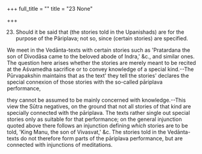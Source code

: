+++
full_title = ""
title = "23 None"

+++


23. Should it be said that (the stories told in the Upanishads) are for the purpose of the Pāriplava; not so, since (certain stories) are specified.

We meet in the Vedānta-texts with certain stories such as 'Pratardana the son of Divodāsa came to the beloved abode of Indra,' &c., and similar ones. The question here arises whether the stories are merely meant to be recited at the Aśvamedha sacrifice or to convey knowledge of a special kind.--The Pūrvapakshin maintains that as the text' they tell the stories' declares the special connexion of those stories with the so-called pāriplava performance,

they cannot be assumed to be mainly concerned with knowledge.--This view the Sūtra negatives, on the ground that not all stories of that kind are specially connected with the pāriplava. The texts rather single out special stories only as suitable for that performance; on the general injunction quoted above there follows an injunction defining _which_ stories are to be told, 'King Manu, the son of Vivasvat,' &c. The stories told in the Vedānta-texts do not therefore form parts of the pāriplava performance, but are connected with injunctions of meditations.

